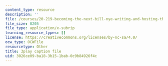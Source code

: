 ```yaml
---
content_type: resource
description: ''
file: /courses/20-219-becoming-the-next-bill-nye-writing-and-hosting-the-educational-show-january-iap-2015/3026ce09ba183b151bab0c9b84926f4c_MTxjpJSp43A.srt
file_size: 8205
file_type: application/x-subrip
learning_resource_types: []
license: https://creativecommons.org/licenses/by-nc-sa/4.0/
ocw_type: OCWFile
resourcetype: Other
title: 3play caption file
uid: 3026ce09-ba18-3b15-1bab-0c9b84926f4c
---
```

